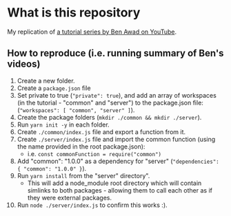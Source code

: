 # What is this repository

My replication of [a tutorial series by Ben Awad on YouTube](https://www.youtube.com/watch?v=G8KXFWftCg0&list=PLN3n1USn4xll1d97ZtIk2t7UpSxWGdIn5).

## How to reproduce (i.e. running summary of Ben's videos)

1. Create a new folder.
2. Create a `package.json` file
3. Set private to true (`"private": true`), and add an array of workspaces (in the tutorial - "common" and "server") to the package.json file: (`"workspaces": [ "common", "server" ]`).
1. Create the package folders (`mkdir ./common && mkdir ./server`).
2. Run `yarn init -y` in each folder.
3. Create `./common/index.js` file and export a function from it.
4. Create `./server/index.js` file and import the common function (using the name provided in the root package.json):
    * i.e. `const commonFunction = require("common")`
5. Add "common": "1.0.0" as a dependency for "server" (`"dependencies": { "common": "1.0.0" }`).
6. Run `yarn install` from the "server" directory".
    * This will add a node_module root directory which will contain simlinks to both packages - allowing them to call each other as if they were external packages.
7. Run `node ./server/index.js` to confirm this works :).
